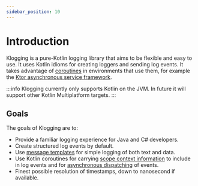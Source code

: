 ```yaml
---
sidebar_position: 10
---
```


# Introduction

Klogging is a pure-Kotlin logging library that aims to be flexible and easy to use. It uses Kotlin
idioms for creating loggers and sending log events. It takes advantage
of [coroutines](https://kotlinlang.org/docs/coroutines-guide.html) in
environments that use them, for example the [Ktor asynchronous service framework](https://ktor.io/).

:::info
Klogging currently only supports Kotlin on the JVM. In future it will support other Kotlin
Multiplatform targets.
:::

## Goals

The goals of Klogging are to:

- Provide a familiar logging experience for Java and C# developers.
- Create structured log events by default.
- Use [message templates](context/message-templates.md) for simple logging of both text and data.
- Use Kotlin coroutines for carrying [scope context information](coroutines/context.md) to include
  in log events and for [asynchronous dispatching](coroutines/async.md) of events.
- Finest possible resolution of timestamps, down to nanosecond if available.
